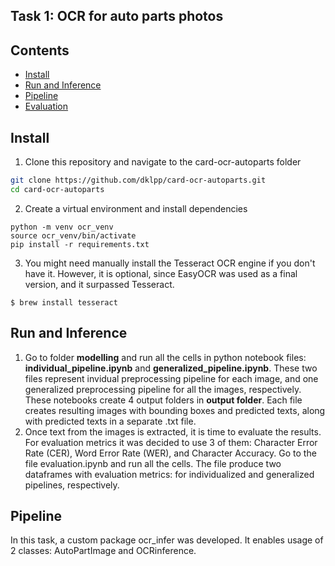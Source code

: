 ## Task 1: OCR for auto parts photos

## Contents
- [Install](#install)
- [Run and Inference](#inference)
- [Pipeline](#pipeline)
- [Evaluation](#evaluation)

## Install
1. Clone this repository and navigate to the card-ocr-autoparts folder
```bash
git clone https://github.com/dklpp/card-ocr-autoparts.git
cd card-ocr-autoparts
```
2. Create a virtual environment and install dependencies
```Shell
python -m venv ocr_venv
source ocr_venv/bin/activate
pip install -r requirements.txt
```
3. You might need manually install the Tesseract OCR engine if you don't have it. However, it is optional, since EasyOCR was used as a final version, and it surpassed Tesseract.
```Shell
$ brew install tesseract
```

## Run and Inference
1. Go to folder **modelling** and run all the cells in python notebook files: **individual_pipeline.ipynb** and **generalized_pipeline.ipynb**. These two files represent invidual preprocessing pipeline for each image, and one generalized preprocessing pipeline for all the images, respectively. These notebooks create 4 output folders in **output folder**. Each file creates resulting images with bounding boxes and predicted texts, along with predicted texts in a separate .txt file.
2. Once text from the images is extracted, it is time to evaluate the results. For evaluation metrics it was decided to use 3 of them: Character Error Rate (CER), Word Error Rate (WER), and Character Accuracy. Go to the file evaluation.ipynb and run all the cells. The file produce two dataframes with evaluation metrics: for individualized and generalized pipelines, respectively.

## Pipeline
In this task, a custom package ocr_infer was developed. It enables usage of 2 classes: AutoPartImage and OCRinference.
